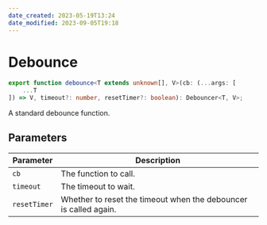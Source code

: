 ```yaml
---
date_created: 2023-05-19T13:24
date_modified: 2023-09-05T19:18
---
```

# Debounce

```ts
export function debounce<T extends unknown[], V>(cb: (...args: [
    ...T
]) => V, timeout?: number, resetTimer?: boolean): Debouncer<T, V>;
```

A standard debounce function.

## Parameters

| Parameter | Description |
|-----------|-------------|
| `cb` | The function to call. |
| `timeout` | The timeout to wait. |
| `resetTimer` | Whether to reset the timeout when the debouncer is called again. |

